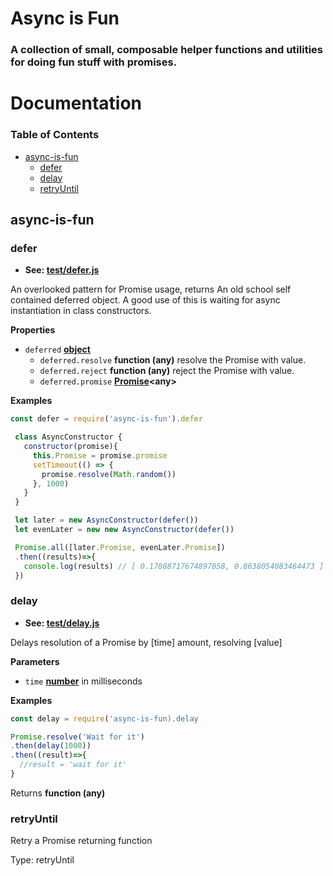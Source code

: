 # Async is Fun

### A collection of small, composable helper functions and utilities for doing fun stuff with promises.

# Documentation<!-- Generated by documentation.js. Update this documentation by updating the source code. -->

### Table of Contents

-   [async-is-fun][1]
    -   [defer][2]
    -   [delay][3]
    -   [retryUntil][4]

## async-is-fun

### defer

-   **See: [test/defer.js][5]**

An overlooked pattern for Promise usage, returns An old school self contained deferred object.
 A good use of this is waiting for async instantiation in class constructors.

**Properties**

-   `deferred` **[object][6]** 
    -   `deferred.resolve` **function (any)** resolve the Promise with value.
    -   `deferred.reject` **function (any)** reject the Promise with value.
    -   `deferred.promise` **[Promise][7]&lt;any>** 

**Examples**

```javascript
const defer = require('async-is-fun').defer

 class AsyncConstructor {
   constructor(promise){
     this.Promise = promise.promise
     setTimeout(() => {
       promise.resolve(Math.random())
     }, 1000)
   }
 }

 let later = new AsyncConstructor(defer())
 let evenLater = new new AsyncConstructor(defer())

 Promise.all([later.Promise, evenLater.Promise])
 .then((results)=>{
   console.log(results) // [ 0.17888717674897858, 0.8638054083464473 ]
 })
```

### delay

-   **See: [test/delay.js][8]**

Delays resolution of a Promise by [time] amount, resolving [value]

**Parameters**

-   `time` **[number][9]** in milliseconds

**Examples**

```javascript
const delay = require('async-is-fun).delay

Promise.resolve('Wait for it')
.then(delay(1000))
.then((result)=>{
  //result = 'wait for it'
}
```

Returns **function (any)** 

### retryUntil

Retry a Promise returning function

Type: retryUntil

[1]: #async-is-fun

[2]: #defer

[3]: #delay

[4]: #retryuntil

[5]: test/defer.js

[6]: https://developer.mozilla.org/docs/Web/JavaScript/Reference/Global_Objects/Object

[7]: https://developer.mozilla.org/docs/Web/JavaScript/Reference/Global_Objects/Promise

[8]: test/delay.js

[9]: https://developer.mozilla.org/docs/Web/JavaScript/Reference/Global_Objects/Number

